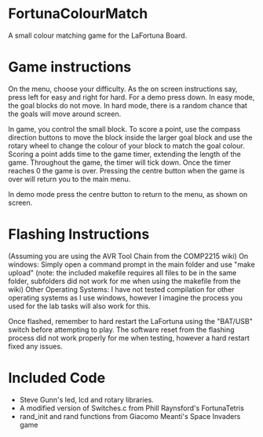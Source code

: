 # FortunaColourMatch
A small colour matching game for the LaFortuna Board.

# Game instructions
On the menu, choose your difficulty. As the on screen instructions say, press left for easy and right for hard. For a demo press down.
In easy mode, the goal blocks do not move.
In hard mode, there is a random chance that the goals will move around screen.

In game, you control the small block.
To score a point, use the compass direction buttons to move the block inside the larger goal block and use the rotary wheel to change the colour of your block to match the goal colour.
Scoring a point adds time to the game timer, extending the length of the game.
Throughout the game, the timer will tick down.
Once the timer reaches 0 the game is over.
Pressing the centre button when the game is over will return you to the main menu.

In demo mode press the centre button to return to the menu, as shown on screen.

# Flashing Instructions
(Assuming you are using the AVR Tool Chain from the COMP2215 wiki)
On windows: Simply open a command prompt in the main folder and use "make upload" 
(note: the included makefile requires all files to be in the same folder, subfolders did not work for me when using the makefile from the wiki)
Other Operating Systems: I have not tested compilation for other operating systems as I use windows, however I imagine the process you used for the lab tasks will also work for this.

Once flashed, remember to hard restart the LaFortuna using the "BAT/USB" switch before attempting to play. The software reset from the flashing process did not work properly for me when testing, however a hard restart fixed any issues.

# Included Code
+ Steve Gunn's led, lcd and rotary libraries.
+ A modified version of Switches.c from Phill Raynsford's FortunaTetris
+ rand_init and rand functions from  Giacomo Meanti's Space Invaders game
